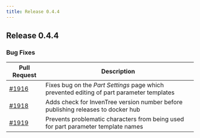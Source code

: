 ```yaml
---
title: Release 0.4.4
---
```


## Release 0.4.4

### Bug Fixes

| Pull Request | Description |
| --- | --- |
| [#1916](https://github.com/inventree/InvenTree/pull/1916) | Fixes bug on the *Part Settings* page which prevented editing of part parameter templates |
| [#1918](https://github.com/inventree/InvenTree/pull/1918) | Adds check for InvenTree version number before publishing releases to docker hub |
| [#1919](https://github.com/inventree/InvenTree/pull/1919) | Prevents problematic characters from being used for part parameter template names |